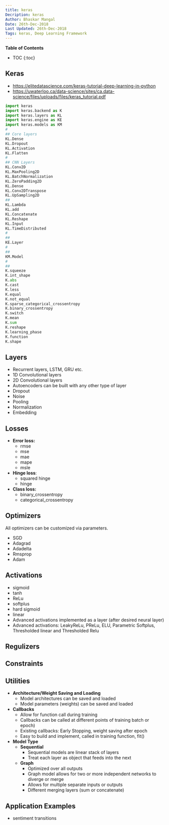 ```yaml
---
title: keras
Decription: keras
Author: Bhaskar Mangal
Date: 26th-Dec-2018
Last Updated: 26th-Dec-2018
Tags: keras, Deep Learning Framework
---
```


**Table of Contents**
* TOC
{:toc}


## Keras

* https://elitedatascience.com/keras-tutorial-deep-learning-in-python
* https://uwaterloo.ca/data-science/sites/ca.data-science/files/uploads/files/keras_tutorial.pdf

```python
import keras
import keras.backend as K
import keras.layers as KL
import keras.engine as KE
import keras.models as KM
#
## Core layers
KL.Dense
KL.Dropout
KL.Activation
KL.Flatten
#
## CNN Layers
KL.Conv2D
KL.MaxPooling2D
KL.BatchNormalization
KL.ZeroPadding2D
KL.Dense
KL.Conv2DTranspose
KL.UpSampling2D
##
KL.Lambda
KL.add
KL.Concatenate
KL.Reshape
KL.Input
KL.TimeDistributed
#
##
KE.Layer
#
##
KM.Model
#
##
K.squeeze
K.int_shape
K.abs
K.cast
K.less
K.equal
K.not_equal
K.sparse_categorical_crossentropy
K.binary_crossentropy
K.switch
K.mean
K.sum
K.reshape
K.learning_phase
K.function
K.shape
```


## Layers
* Recurrent layers, LSTM, GRU etc.
* 1D Convolutional layers
* 2D Convolutional layers
* Autoencoders can be built with any other type of layer
* Dropout
* Noise
* Pooling
* Normalization
* Embedding


## Losses
* **Error loss:**
  * rmse
  * mse
  * mae
  * mape
  * msle
* **Hinge loss**:
  * squared hinge
  * hinge
* **Class loss:**
  * binary_crossentropy
  * categorical_crossentropy


## Optimizers
All optimizers can be customized via parameters.

* SGD
* Adagrad
* Adadelta
* Rmsprop
* Adam

## Activations
* sigmoid
* tanh
* ReLu
* softplus
* hard sigmoid
* linear
* Advanced activations implemented as a layer (after desired neural layer)
* Advanced activations: LeakyReLu, PReLu, ELU, Parametric Softplus, Thresholded linear and Thresholded Relu


## Regulizers


## Constraints

  
## Utilities

* **Architecture/Weight Saving and Loading**
  * Model architectures can be saved and loaded
  * Model parameters (weights) can be saved and loaded
* **Callbacks**
  * Allow for function call during training
  * Callbacks can be called at different points of training batch or epoch)
  * Existing callbacks: Early Stopping, weight saving after epoch
  * Easy to build and implement, called in training function, fit()
* **Model Type**
  * **Sequential**
    * Sequential models are linear stack of layers
    * Treat each layer as object  that feeds into the next
  * **Graph**
    * Optimized over all outputs
    * Graph model allows for two or more independent networks to diverge or merge
    * Allows for multiple separate inputs or outputs
    * Different merging layers (sum or concatenate)


## Application Examples
* sentiment transitions
